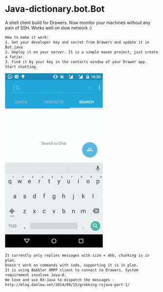 # Java-dictionary.bot.Bot

A shell client build for Drawers. Now monitor your
machines without any pain of SSH. Works well on slow network :)

```
How to make it work:
1. Get your developer key and secret from Drawers and update it in Bot.java
2. Deploy it on your server. It is a simple maven project, just create a fatjar.
3. Find it by your key in the contacts window of your Drawer app. Start chatting.
```
![Shell](https://github.com/DrawersApp/Command-Line-Monitoring/blob/master/shell.gif)

```
It currently only replies messages with size < 4kb, chunking is in plan.
Doesn't work on commands with sudo, supporting it is in plan.
It is using Babbler XMPP client to connect to Drawers. System requirement involves Java-8.
We love and use RX-Java to dispatch the messages - http://blog.danlew.net/2014/09/15/grokking-rxjava-part-1/
```


